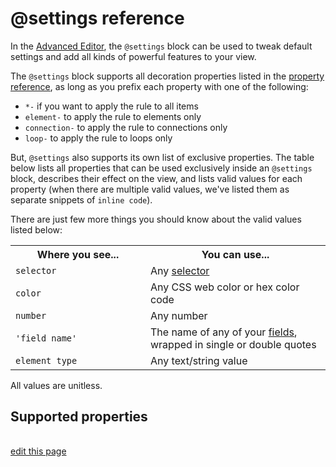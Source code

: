# @settings reference

In the [Advanced Editor](/overview/view-editors.html#advanced-editor), the `@settings` block can be used to tweak default settings and add all kinds of powerful features to your view.

The `@settings` block supports all decoration properties listed in the [property reference](/guides/property-reference.html), as long as you prefix each property with one of the following:
- `*-` if you want to apply the rule to all items
- `element-` to apply the rule to elements only
- `connection-` to apply the rule to connections only
- `loop-` to apply the rule to loops only

But, `@settings` also supports its own list of exclusive properties. The table below lists all properties that can be used exclusively inside an `@settings` block, describes their effect on the view, and lists valid values for each property (when there are multiple valid values, we've listed them as separate snippets of `inline code`).

There are just few more things you should know about the valid values listed below:

<table class="table border-bottom">
  <tbody>
    <tr>
      <th>Where you see...</th>
      <th>You can use...</th>
    </tr>
    <tr>
      <td><code>selector</code></td>
      <td>Any <a href="/guides/selectors.html">selector</a></td>
    </tr>
    <tr>
      <td><code>color</code></td>
      <td>Any CSS web color or hex color code</td>
    </tr>
    <tr>
      <td><code>number</code></td>
      <td>Any number</td>
    </tr>
    <tr>
      <td><code>'field name'</code></td>
      <td>The name of any of your <a href="/guides/fields.html">fields</a>, wrapped in single or double quotes</td>
    </tr>
    <tr>
      <td><code>element type</code></td>
      <td>Any text/string value</td>
    </tr>
  </tbody>
</table>

All values are unitless.


## Supported properties

<style>
  th:first-child {
    width: 200px;
  }

  td:nth-child(3) div:not(:first-child) {
    margin-top: 1.5rem;
  }
</style>

<table id="settings-reference-table" class="table border-bottom"></table>

<script type="text/javascript" src="https://unpkg.com/@alexvipond/kumu-docs-extracted@0.1.2/lib/index.umd.js"></script>
<script type="text/javascript">
const settingsReference = [
  {
    "Property": "attenuation",
    "Description": "Determines whether elements and connections maintain their size relative to the background map (available for the Geo template only)",
    "Possible values": ["on", "off"]
  },
  {
    "Property": "background-color",
    "Description": "Sets the canvas' background color",
    "Possible values": ["color"]
  },
  {
    "Property": "background-opacity",
    "Description": "Sets the opacity of items outside of a showcased selection",
    "Possible values": ["0..1"]
  },
  {
    "Property": "bridge",
    "Description": "Activates bridging. See the <a href=\"/guides/bridge.html#bridge-in-the-advanced-editor\">bridge guide</a> for more information.",
    "Possible values": ["element-selector"]
  },
  {
    "Property": "cluster",
    "Description": "Activates clustering. See the <a href=\"/guides/clustering.html#activate-clustering-in-the-advanced-editor\">cluster guide</a> for more information.",
    "Possible values": ["'field name'", "element-selector by 'field name'", "element-selector by 'field name' as 'element type'"]
  },
  {
    "Property": "culling",
    "Description": "Determines whether elements and connections are hidden when the reader zooms in very close",
    "Possible values": ["on", "off"]
  },
  {
    "Property": "focus",
    "Description": "Activates focus. See the <a href=\"/guides/focus.html#activate-focus-in-the-advanced-editor\">focus guide</a> for more information.",
    "Possible values": ["selector out number"]
  },
  {
    "Property": "font-cutoff",
    "Description": "Sets the minimum font size at which labels will display when the map is zoomed out. Set to <code>0</code> to always display labels, regardless of zoom level.",
    "Possible values": ["number"]
  },
  {
    "Property": "foreground-opacity",
    "Description": "Sets the opacity of showcased items ",
    "Possible values": ["0..1"]
  },
  {
    "Property": "geo-location",
    "Description": "Sets the field that will be used to geo-locate elements",
    "Possible values": ["'field name'", "string template"]
  },
  {
    "Property": "geo-style",
    "Description": "Sets the style of the geo map",
    "Possible values": ["auto", "streets", "satellite"]
  },
  {
    "Property": "ignore",
    "Description": "Ignores a selection. See the <a href=\"/guides/filter.html#filter-in-the-advanced-editor\">filter guide</a> for more information.",
    "Possible values": ["selector"]
  },
  {
    "Property": "include",
    "Description": "Includes a selection. See the <a href=\"/guides/filter.html#filter-in-the-advanced-editor\">filter guide</a> for more information.",
    "Possible values": ["selector"]
  },
  {
    "Property": "layout",
    "Description": "Sets the layout type",
    "Possible values": ["force", "static", "scatter"]
  },
  {
    "Property": "layout-bounds-xmax",
    "Description": "Sets a maximum x coordinate that grid and guide lines can extend to",
    "Possible values": ["number"]
  },
  {
    "Property": "layout-bounds-xmin",
    "Description": "Sets a minimum x coordinate that grid and guide lines can extend to",
    "Possible values": ["number"]
  },
  {
    "Property": "layout-bounds-ymax",
    "Description": "Sets a maximum y coordinate that grid and guide lines can extend to",
    "Possible values": ["number"]
  },
  {
    "Property": "layout-bounds-ymin",
    "Description": "Sets a minimum y coordinate that grid and guide lines can extend to",
    "Possible values": ["number"]
  },
  {
    "Property": "layout-gravity",
    "Description": "Sets the gravity for the force-directed layout",
    "Possible values": ["number"]
  },
  {
    "Property": "layout-grid",
    "Description": "Determines whether a grid will be shown",
    "Possible values": ["on", "off"]
  },
  {
    "Property": "layout-grid-color",
    "Description": "Sets the color of the grid",
    "Possible values": ["color"]
  },
  {
    "Property": "layout-grid-offset",
    "Description": "Sets the space between grid lines",
    "Possible values": ["number"]
  },
  {
    "Property": "layout-grid-width",
    "Description": "Sets the thickness of grid lines",
    "Possible values": ["number"]
  },
  {
    "Property": "layout-guide-color",
    "Description": "Sets the color of guide lines",
    "Possible values": ["color"]
  },
  {
    "Property": "layout-guide-width",
    "Description": "Sets the thickness of guide lines",
    "Possible values": ["number"]
  },
  {
    "Property": "layout-guides",
    "Description": "Sets the x or y coordinate for each guide line, or the origin and radius of a circle",
    "Possible values": ["x(number)", "y(number)", "circle(x, y, r)", "circle(r)"]
  },
  {
    "Property": "layout-particle-charge",
    "Description": "Sets the particle charge for the force-directed layout",
    "Possible values": ["number"]
  },
  {
    "Property": "layout-preset",
    "Description": "Chooses a preset version of the force-directed layout",
    "Possible values": ["auto", "dense", "hairball"]
  },
  {
    "Property": "layout-spring-length",
    "Description": "Sets the spring length for the force-directed layout",
    "Possible values": ["number"]
  },
  {
    "Property": "layout-spring-strength",
    "Description": "Sets the spring strength for the force-directed layout",
    "Possible values": ["number"]
  },
  {
    "Property": "layout-x",
    "Description": "Sets the field used to determine elements' x coordinate in the scatter layout",
    "Possible values": ["'field name'"]
  },
  {
    "Property": "layout-x-multiplier",
    "Description": "Sets a number that will be multiplied by each elements <code>layout-x</code> field to determine their final x coordinate",
    "Possible values": ["number"]
  },
  {
    "Property": "layout-y",
    "Description": "Sets the field used to determine elements' x coordinate in the scatter layout",
    "Possible values": ["'field name'"]
  },
  {
    "Property": "layout-y-multiplier",
    "Description": "Sets a number that will be multiplied by each elements <code>layout-y</code> field to determine their final y coordinate",
    "Possible values": ["number"]
  },
  {
    "Property": "notification-color",
    "Description": "Sets the color of asterisks created by <a href=\"/guides/issues.html\">Issues</a>",
    "Possible values": ["color"]
  },
  {
    "Property": "profile",
    "Description": "Controls whether or not profiles can be opened",
    "Possible values": ["on", "off"]
  },
  {
    "Property": "quality",
    "Description": "Sets the render quality",
    "Possible values": ["fast", "best"]
  },
  {
    "Property": "radar",
    "Description": "Determines whether a radar will be shown",
    "Possible values": ["on", "off"]
  },
  {
    "Property": "radar-axes",
    "Description": "Sets the labels for radar axes",
    "Possible values": ["Axis 1, Axis 2, Axis 3..."]
  },
  {
    "Property": "radar-font-color",
    "Description": "Sets the color of radar labels",
    "Possible values": ["color"]
  },
  {
    "Property": "radar-font-family",
    "Description": "Sets the font family of radar labels",
    "Possible values": ["family-name", "generic-family"]
  },
  {
    "Property": "radar-font-size",
    "Description": "Sets the font size for radar labels",
    "Possible values": ["number"]
  },
  {
    "Property": "radar-ring-color",
    "Description": "Sets the color between radar rings",
    "Possible values": ["color"]
  },
  {
    "Property": "radar-ring-opacity",
    "Description": "Sets the opacity of radar rings",
    "Possible values": ["0..1"]
  },
  {
    "Property": "radar-ring-size",
    "Description": "Sets the distance between radar rings",
    "Possible values": ["number"]
  },
  {
    "Property": "radar-ring-size-inner",
    "Description": "Sets the radius of the inner radar ring",
    "Possible values": ["number"]
  },
  {
    "Property": "radar-rings",
    "Description": "Sets the labels for radar rings",
    "Possible values": ["Ring 1, Ring 2, Ring 3..."]
  },
  {
    "Property": "renderer",
    "Description": "Chooses which rendered will be used",
    "Possible values": ["canvas", "webgl"]
  },
  {
    "Property": "scale-max",
    "Description": "Sets the maximum allowed zoom level",
    "Possible values": ["number"]
  },
  {
    "Property": "scale-min",
    "Description": "Sets the minimum allowed zoom level",
    "Possible values": ["number"]
  },
  {
    "Property": "selection-color",
    "Description": "Sets the color of the ring that appears around selected elements",
    "Possible values": ["color"]
  },
  {
    "Property": "showcase",
    "Description": "Activates showcase. See the <a href=\"/guides/showcase.html#customize-showcase-settings-in-the-advanced-editor\">showcase guide</a> for more information.",
    "Possible values": ["selector"]
  },
  {
    "Property": "template",
    "Description": "Chooses a template",
    "Possible values": ["causal-loop", "custom", "geo", "sna", "stakeholder", "stock-and-flow", "systems", "systems-leverage"]
  },
  {
    "Property": "theme",
    "Description": "Sets the view's overall theme",
    "Possible values": ["light", "dark"]
  }
]

KumuDocsExtracted.appendTable(
  { id: 'settings-reference-table', reference: settingsReference },
  {
    transforms: {
      'Possible values': values => 
        Array.isArray(values) 
          ? values.map(value => `<div><code>${value}</code></div>`).join('')
          : `${values}`
    },
    effects: {
      th: {
        DEFAULT: th => th.classList.add('text-left'),
      }
    }
  }
)

KumuDocsExtracted.appendSearchBox(
  { id: 'settings-reference-table', hasInfo: true }
)
</script>

<span class="edit-link"><a href="https://github.com/kumu/docs/blob/master/guides/settings-reference-table.md" target="_blank"><i class="fa fa-github"></i> edit this page</a></span>
